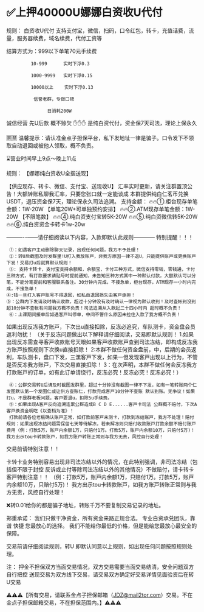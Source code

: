 # ✅上押40000U娜娜白资收U代付

规则：
白资收U代付 支持支付宝，微信，扫码，口令红包，转卡，充值话费，流量，服务器续费，域名续费，代付工资等

结算方式为：999以下单笔70元手续费

             10-999      实时下浮0.3

             1000-9999   实时下浮0.15

             10000以上    实时下浮0.13
             
              信誉老群，专做口碑

                   日消耗200W

诚信经营 先U后款 概不赊欠 ✋✋✋
是纯白资代付，资金保7天司法，理论上保永久

🈲️🈲️ 温馨提示：请认准金点子担保平台，私下发地址一律是骗子。口令发下不领取自动退回或被他人领取，概不负责。

   ⌛️营业时间早上9点～晚上11点


规则：
【娜娜纯白资收U全掴送现】

【供应现存、转卡、微信、支付宝、送现收U】
汇率实时更新，请关注群置顶公告！大额转账私聊我汇率，只要您张口就一定能谈成 
本群提供纯白仁茗币兑换USDT，退压资金保7天，理论保永久司法追溯。
支持金额：
🔥🔥①.柜台现存单笔金额：1W-20W  【单笔20W+可单独预约安排】
🔥🔥②.ATM现存单笔金额：1W-20W 【不限笔数】
🔥🔥④.纯白资支付宝转5K-20W
🔥🔥⑤.纯白资微信转5K-20W
🔥🔥⑥.纯白资资金卡转卡1w-20w

———--——请仔细阅读以下内容，入款即默认此规则————
特别提醒！！！

     ①：如遇客戸主动删除聊天记录，出现任何问题，我方不予处理！
     ②：转U后截图及时发群里!U打入我放账戸，非我方原因一律不退U，只能提供账戸或更换账戸下发！交易打u后就算默认规则！
     ③: 支持卡转卡，支付宝支持余额和，余额宝，卡付三种方式，微信支持零钱，零钱通，卡付三种方式，有打款要求请贴号时提前通知，未告知三种方式其中一种默认付款，大额默认可以分笔，不能分笔提前和客服联系备注。30分钟内完成，不接急单，柜台现存，ATM现存一小时内完成，不接急单！
    ④:钱一旦打入客戸账号不得退回，如私自退回损失由客戸承担！
    ⑤：公群内下发请及时确认收款，超过十分钟没有及时确认一律视为默认收到！及时查帐到没到超10分钟不查帐有问题我方概不负责！司法追溯从入款起二十四小时内 超时概不负责！
     ⑥：上课期间接单后如遇客戸叫停单，中间不管什么原因未拉住入款了我方概不负责！

如果出现反冻我方账戸，下次出u直接扣除，反冻必追究，车队测卡，资金盘会员返利勿扰！
（关于反冻问题做出以下解释请仔细阅读，交易即默认规则！
1.如果出现反冻需查寻客戸收款账号天眼如果客戸收款账戸查到司法冻结，即构成反冻我方账戸按照规则下次换u直接扣除！
2:本群不做任何资金盘前，中，后期的会员返利，车队测卡，盘口下发，三潶客戸下发，如果一但发现客戸出现以上行为，不管是否反冻我方账戸，下次交易直接扣除！
3：在次声明，本群不做任何会反冻我方打款账戸的订单，如有此订单请绕行，反冻必究！反冻必究！反冻必究！）

     ⑧：公群交易转U后请及时截图发群里，超过十分钟没有截图一律不下发，如有一笔转账两个仁发图默认第一个发图仁或让供方查账仁，打款完成客戸10分钟不查账 默认到账。无争议！如果打u，不是群老板问题，客戸要退u，扣除5u手续费。
     ⑨：如果出现A客戸反向追溯连累公群造成B C D E......客戸卡司法 公群概不赔付，下次A客戸换资金明吃《以查档为准》！
     打款前请各位老板确认账戸正常，如打款前客戸未测卡，打款到冻结账戸，我方不处理！赔付规则：如果出现冻结问题需保留七天等待解冻，若未解冻则只赔付收款账戸打款余额不赔付账戸费用（例：打款5万，账戸内余额1万，只赔付1万。打款5万，账戸内余额10万，只赔付5万)！我方出示tou卡转款账戸，如我方账戸转账正常则与我方无责，风控自行处理！  

交易前请特别注意！！

卡转卡业务特别容易出现非司法冻结以外的情况，在此特别强调，非司法冻结（包括但不限于封控 反诉或止付等除司法冻结以外的其他情况）不做赔付，请卡转卡客戸特别注意！！
（例：打款5万，账戸内余额1万，只赔付1万。打款5万，账戸内余额10万，只赔付5万)！
我方出示tou卡转款账戸，如我方账戸转账正常则与我方无责，风控自行处理！



❌转0.01给你的都是骗子地址，转账千万不要复制交易记录的地址。

郑重承诺：
我们只做干净资金，所有资金来路正规合法。
专业白资承兑团队，靠谱 快捷 您最放心的选择。
我们不能给你最低的价格，但是能给您最放心最安全的保障。


 交易前请仔细阅读规则，转U 即默认同意以上规则，如出现任何问题按照规则处理。

注：
押金不担保双方当面交易情况，双方交易需要当面交易结清，安全问题双方自行把控
送现交易为双方线下交易，请交易双方确定好交易详情见面验资后在转U交易

⚠️⚠️⚠️【所有交易，请联系金点子担保邮箱（JDZ@mail2tor.com）交易。不在金点子担保邮箱交易，不在担保范围内。】⚠️⚠️⚠️

